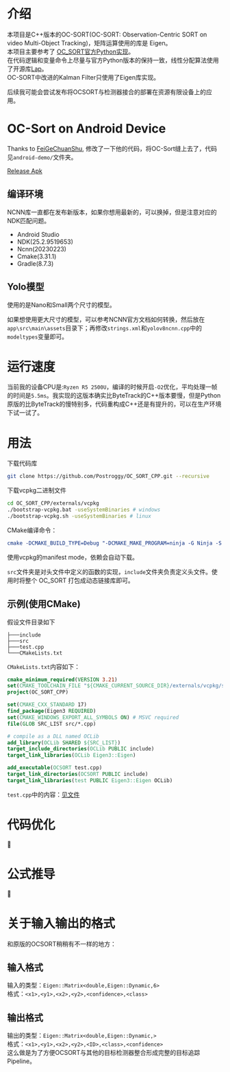 # 介绍
本项目是C++版本的OC-SORT(OC-SORT: Observation-Centric SORT on video Multi-Object Tracking)，矩阵运算使用的库是 Eigen。  
本项目主要参考了 [OC_SORT官方Python实现](https://github.com/noahcao/OC_SORT)。  
在代码逻辑和变量命令上尽量与官方Python版本的保持一致，线性分配算法使用了开源库[Lap](https://github.com/gatagat/lap/tree/master/lap)。  
OC-SORT中改进的Kalman Filter只使用了Eigen库实现。

后续我可能会尝试发布将OCSORT与检测器接合的部署在资源有限设备上的应用。

# OC-Sort on Android Device
Thanks to [FeiGeChuanShu](https://github.com/FeiGeChuanShu/ncnn-android-yolov8), 修改了一下他的代码，将OC-Sort缝上去了，代码见`android-demo/`文件夹。

[Release Apk](https://github.com/Postroggy/OC_SORT_CPP/releases/tag/v1.0.0)


## 编译环境
NCNN库一直都在发布新版本，如果你想用最新的，可以换掉，但是注意对应的NDK匹配问题。
- Android Studio
- NDK(25.2.9519653)
- Ncnn(20230223)
- Cmake(3.31.1)
- Gradle(8.7.3)

## Yolo模型
使用的是Nano和Small两个尺寸的模型。

如果想使用更大尺寸的模型，可以参考NCNN官方文档如何转换，然后放在`app\src\main\assets`目录下；再修改`strings.xml`和`yolov8ncnn.cpp`中的`modeltypes`变量即可。

# 运行速度
当前我的设备CPU是:`Ryzen R5 2500U`，编译的时候开启`-O2`优化，平均处理一帧的时间是`5.5ms`。我实现的这版本确实比ByteTrack的C++版本要慢，但是Python原版的比ByteTrack的慢特别多，代码重构成C++还是有提升的，可以在生产环境下试一试了。

# 用法
下载代码库
```bash
git clone https://github.com/Postroggy/OC_SORT_CPP.git --recursive
```
下载vcpkg二进制文件
```bash
cd OC_SORT_CPP/externals/vcpkg
./bootstrap-vcpkg.bat -useSystemBinaries # windows
./bootstrap-vcpkg.sh -useSystemBinaries # linux
```
CMake编译命令：
```cmake
cmake -DCMAKE_BUILD_TYPE=Debug "-DCMAKE_MAKE_PROGRAM=ninja -G Ninja -S [path to]\OC_SORT_CPP -B [path-to]\OC_SORT_CPP\cmake-build-debug
```
使用vcpkg的manifest mode，依赖会自动下载。

`src`文件夹是对头文件中定义的函数的实现，`include`文件夹负责定义头文件。使用时将整个 OC_SORT 打包成动态链接库即可。  
## 示例(使用CMake)
假设文件目录如下
```text
├───include
├───src
├───test.cpp
└───CMakeLists.txt
```

`CMakeLists.txt`内容如下：
```cmake
cmake_minimum_required(VERSION 3.21)
set(CMAKE_TOOLCHAIN_FILE "${CMAKE_CURRENT_SOURCE_DIR}/externals/vcpkg/scripts/buildsystems/vcpkg.cmake" CACHE STRING "Vcpkg toolchain file")
project(OC_SORT_CPP)

set(CMAKE_CXX_STANDARD 17)
find_package(Eigen3 REQUIRED)
set(CMAKE_WINDOWS_EXPORT_ALL_SYMBOLS ON) # MSVC required
file(GLOB SRC_LIST src/*.cpp)

# compile as a DLL named OCLib
add_library(OCLib SHARED ${SRC_LIST})
target_include_directories(OCLib PUBLIC include)
target_link_libraries(OCLib Eigen3::Eigen)

add_executable(OCSORT test.cpp)
target_link_directories(OCSORT PUBLIC include)
target_link_libraries(test PUBLIC Eigen3::Eigen OCLib)
```

`test.cpp`中的内容：[见文件](https://github.com/Postroggy/OC_SORT_CPP/blob/master/test.cpp)

# 代码优化
:construction:

# 公式推导
:construction:

# 关于输入输出的格式
和原版的OCSORT稍稍有不一样的地方：
## 输入格式
输入的类型：`Eigen::Matrix<double,Eigen::Dynamic,6>`  
格式：`<x1>,<y1>,<x2>,<y2>,<confidence>,<class>`

## 输出格式
输出的类型：`Eigen::Matrix<double,Eigen::Dynamic,>`  
格式：`<x1>,<y1>,<x2>,<y2>,<ID>,<class>,<confidence>`  
这么做是为了方便OCSORT与其他的目标检测器整合形成完整的目标追踪Pipeline。


